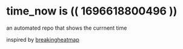 # time_now is (( 1696618800496 ))

an automated repo that shows the currnent time

inspired by [breakingheatmap](https://github.com/breakingheatmap/breakingheatmap)